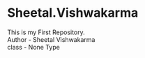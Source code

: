 # Sheetal.Vishwakarma
This is my First Repository.
<br>
Author - Sheetal Vishwakarma
<br>
class - None Type